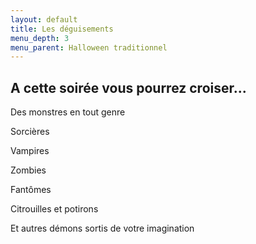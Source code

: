 ```yaml
---
layout: default
title: Les déguisements
menu_depth: 3
menu_parent: Halloween traditionnel
---
```


## A cette soirée vous pourrez croiser...

Des monstres en tout genre

Sorcières

Vampires

Zombies

Fantômes

Citrouilles et potirons

Et autres démons sortis de votre imagination